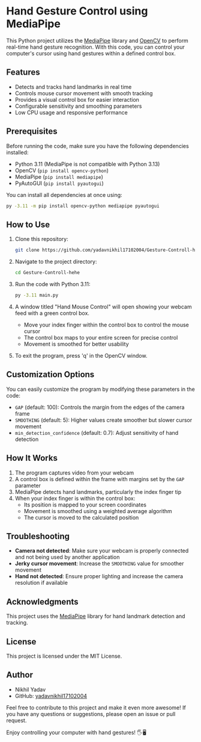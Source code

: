 # Hand Gesture Control using MediaPipe

This Python project utilizes the [MediaPipe](https://mediapipe.dev/) library and [OpenCV](https://opencv.org/) to perform real-time hand gesture recognition. With this code, you can control your computer's cursor using hand gestures within a defined control box.

## Features

- Detects and tracks hand landmarks in real time
- Controls mouse cursor movement with smooth tracking
- Provides a visual control box for easier interaction
- Configurable sensitivity and smoothing parameters
- Low CPU usage and responsive performance

## Prerequisites

Before running the code, make sure you have the following dependencies installed:

- Python 3.11 (MediaPipe is not compatible with Python 3.13)
- OpenCV (`pip install opencv-python`)
- MediaPipe (`pip install mediapipe`)
- PyAutoGUI (`pip install pyautogui`)

You can install all dependencies at once using:

```bash
py -3.11 -m pip install opencv-python mediapipe pyautogui
```

## How to Use

1. Clone this repository:

   ```bash
   git clone https://github.com/yadavnikhil17102004/Gesture-Controll-hehe.git
   ```

2. Navigate to the project directory:

   ```bash
   cd Gesture-Controll-hehe
   ```

3. Run the code with Python 3.11:

   ```bash
   py -3.11 main.py
   ```

4. A window titled "Hand Mouse Control" will open showing your webcam feed with a green control box.
   - Move your index finger within the control box to control the mouse cursor
   - The control box maps to your entire screen for precise control
   - Movement is smoothed for better usability

5. To exit the program, press 'q' in the OpenCV window.

## Customization Options

You can easily customize the program by modifying these parameters in the code:

- `GAP` (default: 100): Controls the margin from the edges of the camera frame
- `SMOOTHING` (default: 5): Higher values create smoother but slower cursor movement
- `min_detection_confidence` (default: 0.7): Adjust sensitivity of hand detection

## How It Works

1. The program captures video from your webcam
2. A control box is defined within the frame with margins set by the `GAP` parameter
3. MediaPipe detects hand landmarks, particularly the index finger tip
4. When your index finger is within the control box:
   - Its position is mapped to your screen coordinates
   - Movement is smoothed using a weighted average algorithm
   - The cursor is moved to the calculated position

## Troubleshooting

- **Camera not detected**: Make sure your webcam is properly connected and not being used by another application
- **Jerky cursor movement**: Increase the `SMOOTHING` value for smoother movement
- **Hand not detected**: Ensure proper lighting and increase the camera resolution if available

## Acknowledgments

This project uses the [MediaPipe](https://mediapipe.dev/) library for hand landmark detection and tracking.

## License

This project is licensed under the MIT License.

## Author

- Nikhil Yadav
- GitHub: [yadavnikhil17102004](https://github.com/yadavnikhil17102004)

Feel free to contribute to this project and make it even more awesome! If you have any questions or suggestions, please open an issue or pull request.

Enjoy controlling your computer with hand gestures! 🖐️🖥️
